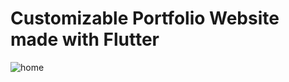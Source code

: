 # Customizable Portfolio Website made with Flutter
![home](https://github.com/bedirhantong/bedirhantong_github_io/assets/70720131/06a0f557-a56f-42b2-bf7c-d6120c9b8315)
